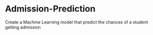 # Admission-Prediction
Create a Machine Learning model that predict the chances of a student getting admission


